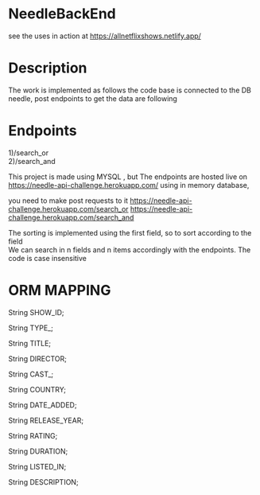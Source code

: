 # NeedleBackEnd
see the uses in action at https://allnetflixshows.netlify.app/
# Description

The work is implemented as follows the code base is connected to the DB needle, 
post endpoints to get the data are following
# Endpoints
1)/search_or \
2)/search_and

This project is made using MYSQL , but The endpoints are hosted live on https://needle-api-challenge.herokuapp.com/ using in memory database,

you need to make post requests to it
https://needle-api-challenge.herokuapp.com/search_or
https://needle-api-challenge.herokuapp.com/search_and
 

The sorting is implemented using the first field, so to sort according to the field \
We can search in n fields and n items accordingly with the endpoints. 
The code is case insensitive

# ORM MAPPING

String SHOW_ID;

String TYPE_;

String TITLE;

String DIRECTOR;

String CAST_;

String COUNTRY;

String DATE_ADDED;

String RELEASE_YEAR;

String RATING;

String DURATION;

String LISTED_IN;

String DESCRIPTION;
